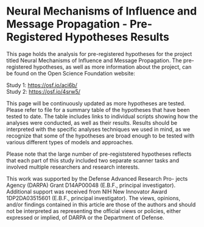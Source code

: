 # Neural Mechanisms of Influence and Message Propagation - Pre-Registered Hypotheses Results

This page holds the analysis for pre-registered hypotheses for the project titled Neural Mechanisms of Influence and Message Propagation. The pre-registered hypotheses, as well as more information about the project, can be found on the Open Science Foundation website:

Study 1: https://osf.io/aci6b/<br>
Study 2: https://osf.io/4srw5/

This page will be continuously updated as more hypotheses are tested. Please refer to [](hypotheses.md) file for a summary table of the hypotheses that have been tested to date. The table includes links to individual scripts showing how the analyses were conducted, as well as their results. Results should be interpreted with the specific analyses techniques we used in mind, as we recognize that some of the hypotheses are broad enough to be tested with various different types of models and approaches.

Please note that the large number of pre-registstered hypotheses reflects that each part of this study included two separate scanner tasks and involved multiple researchers and research interests.

This work was supported by the Defense Advanced Research Pro- jects Agency (DARPA) Grant D14AP00048 (E.B.F., principal investigator). Additional support was received from NIH New Innovator Award 1DP2DA03515601 (E.B.F., principal investigator). The views, opinions, and/or findings contained in this article are those of the authors and should not be interpreted as representing the official views or policies, either expressed or implied, of DARPA or the Department of Defense.
